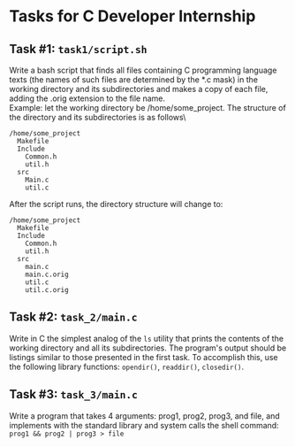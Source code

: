 # Tasks for C Developer Internship

## Task #1: 	`task1/script.sh`		
Write a bash script that finds all files containing C programming language texts (the names of such files are determined by the *.c mask) in the working directory and its subdirectories and makes a copy of each file, adding the .orig extension to the file name.\
Example: let the working directory be /home/some_project. The structure of the directory and its subdirectories is as follows\

```
/home/some_project 
  Makefile  
  Include
    Common.h  
    util.h  
  src  	
    Main.c  
    util.c
```
    
After the script runs, the directory structure will change to:		
```
/home/some_project 
  Makefile  
  Include
    Common.h  
    util.h  
  src  	
    main.c
    main.c.orig
    util.c
    util.c.orig
```
					
				
## Task #2: `task_2/main.c`					
Write in C the simplest analog of the `ls` utility that prints the contents of the working directory and all its subdirectories. The program's output should be listings similar to those presented in the first task. To accomplish this, use the following library functions: `opendir()`, `readdir()`, `closedir()`. 

## Task #3: `task_3/main.c`
Write a program that takes 4 arguments: prog1, prog2, prog3, and file, and implements with the standard library and system calls the shell command: `prog1 && prog2 | prog3 > file`
